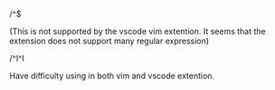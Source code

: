 /^$ 

(This is not supported by the vscode vim extention.
It seems that the extension does not support many regular expression)

/^I^I

Have difficulty using in both vim and vscode extention.
